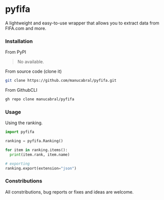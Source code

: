 # pyfifa
A lightweight and easy-to-use wrapper that allows you to extract data from FIFA.com and more.

### Installation
From PyPI
> No available.
 
From source code (clone it)
```bash
git clone https://github.com/manucabral/pyfifa.git
```
From GithubCLI
```bash
gh repo clone manucabral/pyfifa
```

### Usage
Using the ranking.
```py
import pyfifa

ranking = pyfifa.Ranking()

for item in ranking.items():
  print(item.rank, item.name)

# exporting
ranking.export(extension="json")
```


### Constributions
All constributions, bug reports or fixes and ideas are welcome.
